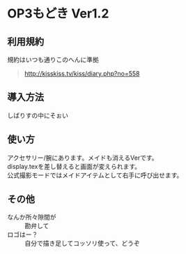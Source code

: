 # OP3もどき Ver1.2
## 利用規約
規約はいつも通りこのへんに準拠  
> <http://kisskiss.tv/kiss/diary.php?no=558>
## 導入方法
しばりすの中にそぉい
## 使い方
アクセサリー/腕にあります。メイドも消えるVerです。  
display.texを差し替えると画面が変えられます。  
公式撮影モードではメイドアイテムとして右手に呼び出せます。
## その他
<dl>
    <dt>なんか所々隙間が</dt>
    <dd>勘弁して</dd>
    <dt>ロゴはー？</dt>
    <dd>自分で描き足してコッソリ使って、どうぞ</dd>
</dl>